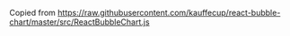 Copied from
https://raw.githubusercontent.com/kauffecup/react-bubble-chart/master/src/ReactBubbleChart.js

